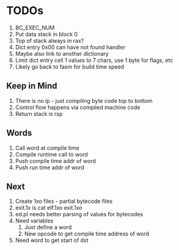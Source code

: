 # TODOs

1. BC_EXEC_NUM
1. Put data stack in block 0
1. Top of stack always in rax?
1. Dict entry 0x00 can have not found handler
1. Maybe also link to another dictionary
1. Limit dict entry cell 1 values to 7 chars, use 1 byte for flags, etc
1. Likely go back to fasm for build time speed

## Keep in Mind

1. There is no ip - just compiling byte code top to bottom
1. Control flow happens via compiled machine code
1. Return stack is rsp

## Words

1. Call word at compile time
1. Compile runtime call to word
1. Push compile time addr of word
1. Push run time addr of word

## Next

1. Create 1xo files - partial bytecode files
1. exit.1x is cat elf.1xo exit.1xo
1. ed.pl needs better parsing of values for bytecodes
1. Need variables
   1. Just define a word
   1. New opcode to get compile time address of word
1. Need word to get start of dst
